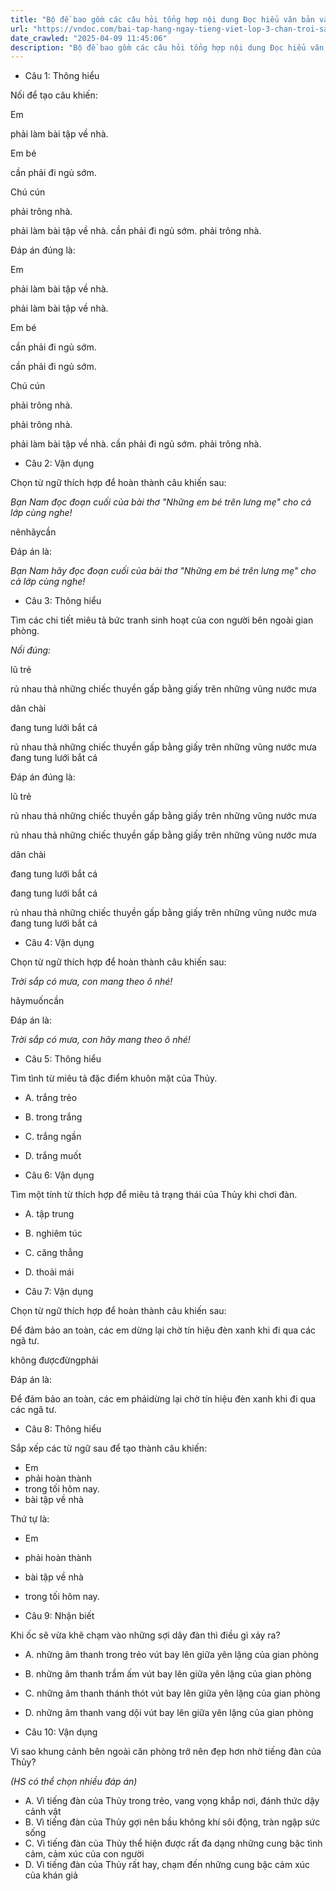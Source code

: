 ```yaml
---
title: "Bộ đề bao gồm các câu hỏi tổng hợp nội dung Đọc hiểu văn bản và Luyện từ và câu được học ở Tuần 22 trong chương trình Tiếng Việt lớp 3 Tập 2 Chân trời sáng tạo."
url: "https://vndoc.com/bai-tap-hang-ngay-tieng-viet-lop-3-chan-troi-sang-tao-tuan-22-thu-5-336030"
date_crawled: "2025-04-09 11:45:06"
description: "Bộ đề bao gồm các câu hỏi tổng hợp nội dung Đọc hiểu văn bản và Luyện từ và câu được học ở Tuần 22 trong chương trình Tiếng Việt lớp 3 Tập 2 Chân trời sáng tạo."
---
```


* Câu 1:  Thông hiểu

Nối để tạo câu khiến:

Em 

phải làm bài tập về nhà. 

Em bé 

cần phải đi ngủ sớm. 

Chú cún 

phải trông nhà. 

phải làm bài tập về nhà.  cần phải đi ngủ sớm.  phải trông nhà. 

Đáp án đúng là:

Em 

phải làm bài tập về nhà. 

phải làm bài tập về nhà. 

Em bé 

cần phải đi ngủ sớm. 

cần phải đi ngủ sớm. 

Chú cún 

phải trông nhà. 

phải trông nhà. 

phải làm bài tập về nhà.  cần phải đi ngủ sớm.  phải trông nhà. 

* Câu 2:  Vận dụng

Chọn từ ngữ thích hợp để hoàn thành câu khiến sau:

_Bạn Nam đọc đoạn cuối của bài thơ "Những em bé trên lưng mẹ" cho cả lớp cùng nghe!_

nênhãycần

Đáp án là:

_Bạn Nam hãy đọc đoạn cuối của bài thơ "Những em bé trên lưng mẹ" cho cả lớp cùng nghe!_

* Câu 3:  Thông hiểu

Tìm các chi tiết miêu tả bức tranh sinh hoạt của con người bên ngoài gian phòng.

_Nối đúng:_

lũ trẻ 

rủ nhau thả những chiếc thuyền gấp bằng giấy trên những vũng nước mưa 

dân chài 

đang tung lưới bắt cá 

rủ nhau thả những chiếc thuyền gấp bằng giấy trên những vũng nước mưa  đang tung lưới bắt cá 

Đáp án đúng là:

lũ trẻ 

rủ nhau thả những chiếc thuyền gấp bằng giấy trên những vũng nước mưa 

rủ nhau thả những chiếc thuyền gấp bằng giấy trên những vũng nước mưa 

dân chài 

đang tung lưới bắt cá 

đang tung lưới bắt cá 

rủ nhau thả những chiếc thuyền gấp bằng giấy trên những vũng nước mưa  đang tung lưới bắt cá 

* Câu 4:  Vận dụng

Chọn từ ngữ thích hợp để hoàn thành câu khiến sau:

_Trời sắp có mưa, con mang theo ô nhé!_

hãymuốncần

Đáp án là:

_Trời sắp có mưa, con hãy mang theo ô nhé!_

* Câu 5:  Thông hiểu

Tìm tình từ miêu tả đặc điểm khuôn mặt của Thủy.

  * A. trắng trẻo 
  * B. trong trắng 
  * C. trắng ngần 
  * D. trắng muốt 



* Câu 6:  Vận dụng

Tìm một tính từ thích hợp để miêu tả trạng thái của Thủy khi chơi đàn.

  * A. tập trung 
  * B. nghiêm túc 
  * C. căng thẳng 
  * D. thoải mái 



* Câu 7:  Vận dụng

Chọn từ ngữ thích hợp để hoàn thành câu khiến sau:

Để đảm bảo an toàn, các em dừng lại chờ tín hiệu đèn xanh khi đi qua các ngã tư.

không đượcđừngphải

Đáp án là:

Để đảm bảo an toàn, các em phảidừng lại chờ tín hiệu đèn xanh khi đi qua các ngã tư.

* Câu 8:  Thông hiểu

Sắp xếp các từ ngữ sau để tạo thành câu khiến:

  * Em
  * phải hoàn thành
  * trong tối hôm nay.
  * bài tập về nhà



Thứ tự là:

  * Em
  * phải hoàn thành
  * bài tập về nhà
  * trong tối hôm nay.



* Câu 9:  Nhận biết

Khi ốc sê vừa khẽ chạm vào những sợi dây đàn thì điều gì xảy ra?

  * A. những âm thanh trong trẻo vút bay lên giữa yên lặng của gian phòng 
  * B. những âm thanh trầm ấm vút bay lên giữa yên lặng của gian phòng 
  * C. những âm thanh thánh thót vút bay lên giữa yên lặng của gian phòng 
  * D. những âm thanh vang dội vút bay lên giữa yên lặng của gian phòng 



* Câu 10:  Vận dụng

Vì sao khung cảnh bên ngoài căn phòng trở nên đẹp hơn nhờ tiếng đàn của Thủy?

_(HS có thể chọn nhiều đáp án)_

  * A. Vì tiếng đàn của Thủy trong trẻo, vang vọng khắp nơi, đánh thức dậy cảnh vật 
  * B. Vì tiếng đàn của Thủy gợi nên bầu không khí sôi động, tràn ngập sức sống 
  * C. Vì tiếng đàn của Thủy thể hiện được rất đa dạng những cung bậc tình cảm, cảm xúc của con người 
  * D. Vì tiếng đàn của Thủy rất hay, chạm đến những cung bậc cảm xúc của khán giả 


